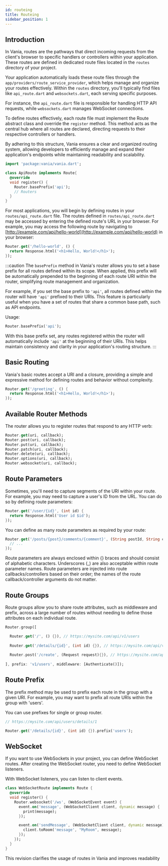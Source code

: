 ```yaml
---
id: routeing
title: Routeing
sidebar_position: 1
---
```


## Introduction

In Vania, routes are the pathways that direct incoming requests from the client's browser to specific handlers or
controllers within your application. These routes are defined in dedicated route files located in the `routes` directory
of your project.

Your application automatically loads these route files through the `app/providers/route_service_provider`, which helps
manage and organize your routes effectively. Within the `routes` directory, you'll typically find files
like `api_route.dart` and `websockets.dart`, each serving specific purposes.

For instance, the `api_route.dart` file is responsible for handling HTTP API requests, while `websockets.dart` manages
WebSocket connections.

To define routes effectively, each route file must implement the Route abstract class and override the `register`
method. This method acts as the central hub where all routes are declared, directing requests to their respective
controllers or handlers.

By adhering to this structure, Vania ensures a clear and organized routing system, allowing developers to efficiently
manage and expand their application's endpoints while maintaining readability and scalability.

```dart
import 'package:vania/vania.dart';

class ApiRoute implements Route{
  @override
  void register() {
    Router.basePrefix('api');
    // Routers
  }
}
```

For most applications, you will begin by defining routes in your `routes/api_route.dart` file. The routes defined
in `routes/api_route.dart` may be accessed by entering the defined route's URL in your browser. For example, you may
access the following route by navigating to [http://example.com/api/hello-world](http://example.com/api/hello-world) in
your browser:

```dart
Router.get('/hello-world', () {
  return Response.html('<h1>Hello, World!</h1>');
});
```

:::caution
The `basePrefix` method in Vania's router allows you to set a base prefix for all routes defined within its scope. When
applied, this prefix will be automatically prepended to the beginning of each route URI within the router, simplifying
route management and organization.

For example, if you set the base prefix to `'api'`, all routes defined within the router will have `'api'` prefixed to
their URIs. This feature is particularly useful when you have a set of routes that share a common base path, such as API
endpoints.

Usage:

```dart
Router.basePrefix('api');
```

With this base prefix set, any routes registered within the router will automatically include `'api'` at the beginning
of their URIs. This helps maintain consistency and clarity in your application's routing structure.
:::

## Basic Routing

Vania's basic routes accept a URI and a closure, providing a simple and expressive method for defining routes and
behavior without complexity.

```dart
Router.get('/greeting', () {
  return Response.html('<h1>Hello, World!</h1>');
});
```

## Available Router Methods

The router allows you to register routes that respond to any HTTP verb:

```dart
Router.get(uri, callback);
Router.post(uri, callback);
Router.put(uri, callback);
Router.patch(uri, callback);
Router.delete(uri, callback);
Router.options(uri, callback);
Router.websocket(uri, callback);
```

## Route Parameters

Sometimes, you'll need to capture segments of the URI within your route. For example, you may need to capture a user's
ID from the URL. You can do so by defining route parameters:

```dart
Router.get('/user/{id}', (int id) {
  return Response.html('User id $id');
});
```

You can define as many route parameters as required by your route:

```dart
Router.get('/posts/{post}/comments/{comment}', (String postId, String commentId) {
  // ...
});
```

Route parameters are always enclosed within {} braces and should consist of alphabetic characters. Underscores (_) are
also acceptable within route parameter names. Route parameters are injected into route callbacks/controllers based on
their order; the names of the route callback/controller arguments do not matter.

## Route Groups

Route groups allow you to share route attributes, such as middleware and prefix, across a large number of routes without
needing to define those attributes on each individual route.

```dart
Router.group([

  Router.get('/', () {}), // https://mysite.com/api/v1/users
  
  Router.get('/details/{id}', (int id) {}), // https://mysite.com/api/v1/users/details/1
  
  Router.post('/create', (Request request){}), // https://mysite.com/api/v1/users/create
  
], prefix: 'v1/users', middleware: [Authenticate()]);
```

## Route Prefix

The prefix method may be used to prefix each route in the group with a given URI. For example, you may want to prefix
all route URIs within the group with 'users'.

You can use prefixes for single or group router.

```dart
// https://mysite.com/api/users/details/1

Router.get('/details/{id}', (int id) {}).prefix('users');
```

## WebSocket

If you want to use WebSockets in your project, you can define WebSocket routes. After creating the WebSocket router, you
need to define WebSocket listeners.

With WebSocket listeners, you can listen to client events.

```dart
class WebSocketRoute implements Route {
  @override
  void register() {
    Router.websocket('/ws', (WebSocketEvent event) {
      event.on('message', (WebSocketClient client, dynamic message) {
        print(message);
      });

      event.on('sendMessage', (WebSocketClient client, dynamic message) {
        client.toRoom('message', "MyRoom", message);
      });
    });
  }
}
```

This revision clarifies the usage of routes in Vania and improves readability